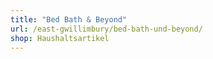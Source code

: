 ```yaml
---
title: "Bed Bath & Beyond"
url: /east-gwillimbury/bed-bath-und-beyond/
shop: Haushaltsartikel
---
```

